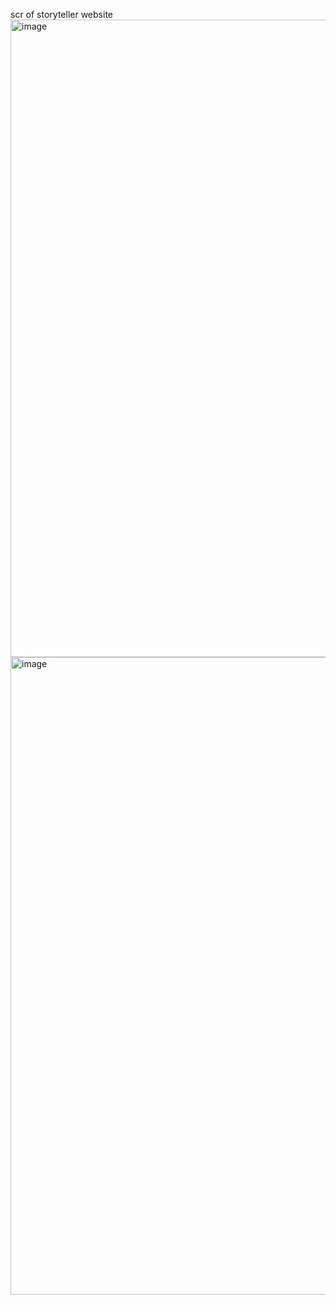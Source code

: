 scr of storyteller website
<img width="1920" height="1020" alt="image" src="https://github.com/user-attachments/assets/76c1d8ee-9379-4aa4-a328-328314b27d0c" />
<img width="1920" height="1020" alt="image" src="https://github.com/user-attachments/assets/8f6bcc5a-a0dd-4902-92c6-0bd64190dde0" />
